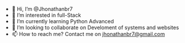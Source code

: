 - 👋 Hi, I’m @Jhonathanbr7
- 👀 I’m interested in full-Stack
- 🌱 I’m currently learning Python Advanced
- 💞️ I’m looking to collaborate on Develoment of systems and websites
- 📫 How to reach me? Contact me on jhonathanbr7@gmail.com

<!---
Jhonathanbr7/Jhonathanbr7 is a ✨ special ✨ repository because its `README.md` (this file) appears on your GitHub profile.
You can click the Preview link to take a look at your changes.
--->
